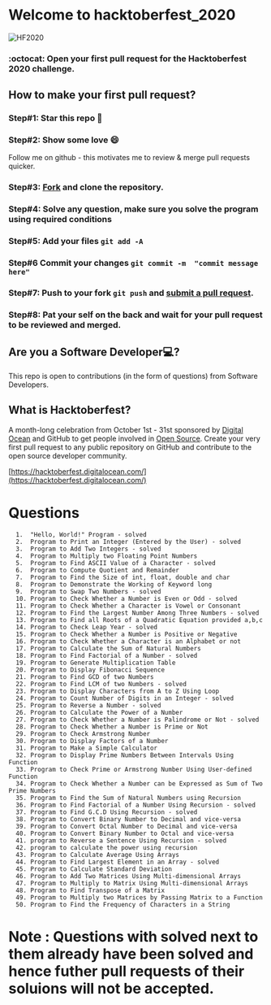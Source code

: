 # Welcome to hacktoberfest_2020

<img alt="HF2020" src="https://github.com/thisispratt/hacktoberfest_2020/blob/master/public/HF2020%20Events%20640x360%20Centered.png">

### :octocat: Open your first pull request for the Hacktoberfest 2020 challenge.


## How to make your first pull request?

### Step#1: Star this repo 🌟

### Step#2: Show some love 😄
Follow me on github - this motivates me to review & merge pull requests quicker.

### Step#3: [Fork](https://github.com/SreenivasDheeraj/Python-Beginners/fork) and clone the repository.

### Step#4: Solve any question, make sure you solve the program using required conditions
       
### Step#5: Add your files `git add -A`

### Step#6 Commit your changes `git commit -m  "commit message here"`

### Step#7: Push to your fork `git push` and [submit a pull request](https://github.com/SreenivasDheeraj/Python-Beginners/compare).
                 
### Step#8: Pat your self on the back and wait for your pull request to be reviewed and merged.

## Are you a Software Developer💻?
This repo is open to contributions (in the form of questions) from Software Developers.

## What is Hacktoberfest?
A month-long celebration from October 1st - 31st sponsored by [Digital Ocean](https://hacktoberfest.digitalocean.com/) and GitHub to get people involved in [Open Source](https://github.com/open-source). Create your very first pull request to any public repository on GitHub and contribute to the open source developer community.

[https://hacktoberfest.digitalocean.com/](https://hacktoberfest.digitalocean.com/)


# Questions
                                            
      1.  "Hello, World!" Program - solved
      2.  Program to Print an Integer (Entered by the User) - solved
      3.  Program to Add Two Integers - solved
      4.  Program to Multiply two Floating Point Numbers
      5.  Program to Find ASCII Value of a Character - solved
      6.  Program to Compute Quotient and Remainder
      7.  Program to Find the Size of int, float, double and char
      8.  Program to Demonstrate the Working of Keyword long
      9.  Program to Swap Two Numbers - solved
      10. Program to Check Whether a Number is Even or Odd - solved
      11. Program to Check Whether a Character is Vowel or Consonant
      12. Program to Find the Largest Number Among Three Numbers - solved
      13. Program to Find all Roots of a Quadratic Equation provided a,b,c
      14. Program to Check Leap Year - solved
      15. Program to Check Whether a Number is Positive or Negative
      16. Program to Check Whether a Character is an Alphabet or not
      17. Program to Calculate the Sum of Natural Numbers
      18. Program to Find Factorial of a Number - solved
      19. Program to Generate Multiplication Table
      20. Program to Display Fibonacci Sequence
      21. Program to Find GCD of two Numbers
      22. Program to Find LCM of two Numbers - solved
      23. Program to Display Characters from A to Z Using Loop
      24. Program to Count Number of Digits in an Integer - solved
      25. Program to Reverse a Number - solved
      26. Program to Calculate the Power of a Number
      27. Program to Check Whether a Number is Palindrome or Not - solved
      28. Program to Check Whether a Number is Prime or Not
      29. Program to Check Armstrong Number
      30. Program to Display Factors of a Number
      31. Program to Make a Simple Calculator
      32. Program to Display Prime Numbers Between Intervals Using Function
      33. Program to Check Prime or Armstrong Number Using User-defined Function
      34. Program to Check Whether a Number can be Expressed as Sum of Two Prime Numbers
      35. Program to Find the Sum of Natural Numbers using Recursion
      36. Program to Find Factorial of a Number Using Recursion - solved
      37. Program to Find G.C.D Using Recursion - solved
      38. Program to Convert Binary Number to Decimal and vice-versa
      39. Program to Convert Octal Number to Decimal and vice-versa
      40. Program to Convert Binary Number to Octal and vice-versa
      41. program to Reverse a Sentence Using Recursion - solved
      42. program to calculate the power using recursion
      43. Program to Calculate Average Using Arrays
      44. Program to Find Largest Element in an Array - solved
      45. Program to Calculate Standard Deviation
      46. Program to Add Two Matrices Using Multi-dimensional Arrays
      47. Program to Multiply to Matrix Using Multi-dimensional Arrays
      48. Program to Find Transpose of a Matrix
      49. Program to Multiply two Matrices by Passing Matrix to a Function
      50. Program to Find the Frequency of Characters in a String
      
        
# Note : Questions with solved next to them already have been solved and hence futher pull requests of their soluions will not be accepted.
